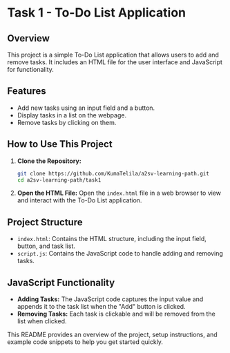 # Task 1 - To-Do List Application

## Overview
This project is a simple To-Do List application that allows users to add and remove tasks. It includes an HTML file for the user interface and JavaScript for functionality.

## Features
- Add new tasks using an input field and a button.
- Display tasks in a list on the webpage.
- Remove tasks by clicking on them.

## How to Use This Project

1. **Clone the Repository:**
   ```bash
   git clone https://github.com/KumaTelila/a2sv-learning-path.git
   cd a2sv-learning-path/task1
   ```

2. **Open the HTML File:**
   Open the `index.html` file in a web browser to view and interact with the To-Do List application.

## Project Structure
- `index.html`: Contains the HTML structure, including the input field, button, and task list.
- `script.js`: Contains the JavaScript code to handle adding and removing tasks.

## JavaScript Functionality
- **Adding Tasks:** The JavaScript code captures the input value and appends it to the task list when the "Add" button is clicked.
- **Removing Tasks:** Each task is clickable and will be removed from the list when clicked.


This README provides an overview of the project, setup instructions, and example code snippets to help you get started quickly.